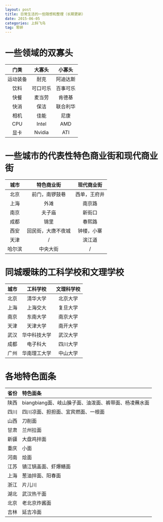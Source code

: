 ```yaml
---
layout: post
title: 日常生活的一些随想和整理（长期更新）
date: 2015-06-05
categories: 上斜飞鸟
tag: 零碎
---
```


# 一些领域的双寡头

| 门类 | 大寡头 | 小寡头 |
|:---:|:---:|:---:|
| 运动装备 | 耐克 | 阿迪达斯 |
| 饮料 | 可口可乐 | 百事可乐 |
| 快餐 | 麦当劳 | 肯德基 |
| 快消 | 保洁 | 联合利华 |
| 相机 | 佳能 | 尼康 |
| CPU | Intel | AMD |
| 显卡 | Nvidia | ATI |

# 一些城市的代表性特色商业街和现代商业街

| 城市 | 特色商业街 | 现代商业街 |
|:---:|:---:|:---:|
| 北京 | 前门，南锣鼓巷 | 西单，王府井 |
| 上海 | 外滩 | 南京路 |
| 南京 | 夫子庙 | 新街口 |
| 成都 | 锦里 | 春熙路 |
| 西安 | 回民街，大唐不夜城 | 钟楼，小寨 |
| 天津 | / | 滨江道 |
| 哈尔滨 | 中央大街 | / |

# 同城暧昧的工科学校和文理学校

| 城市 | 工科学校 | 文理科学校 |
|:---:|:---:|:---:|
| 北京 | 清华大学 | 北京大学 |
| 上海 | 上海交大 | 复旦大学 |
| 南京 | 东南大学 | 南京大学 |
| 天津 | 天津大学 | 南开大学 |
| 武汉 | 华中科技大学 | 武汉大学 |
| 成都 | 电子科大 | 四川大学 |
| 广州 | 华南理工大学 | 中山大学 |

# 各地特色面条

| 省份 | 特色面条 |
|:---|:---|
|陕西|biangbiang面、岐山臊子面、油泼面、裤带面、杨凌蘸水面|
|四川|四川凉面、担担面、宜宾燃面、一根面|
|山西|刀削面|
|甘肃|兰州拉面|
|新疆|大盘鸡拌面|
|重庆|小面|
|河南|烩面|
|江苏|镇江锅盖面、虾爆鳝面|
|上海|葱油拌面、阳春面|
|浙江|片儿川|
|湖北|武汉热干面|
|北京|老北京炸酱面|
|吉林|延吉冷面|

